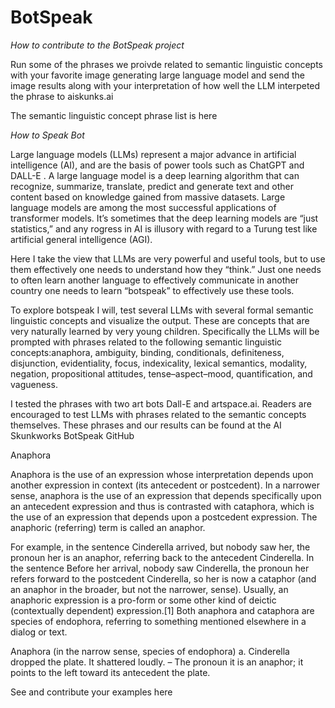 # BotSpeak

*How to contribute to the BotSpeak project*

Run some of the phrases we proivde related to semantic linguistic concepts with your favorite image generating large language model and send the image results along with your interpretation of how well the LLM interpeted the phrase to ai<at>skunks.ai  

The semantic linguistic concept phrase list is here 

*How to Speak Bot*  

Large language models (LLMs) represent a major advance in artificial intelligence (AI), and are the basis of power tools such as ChatGPT and DALL-E . A large language model is a deep learning algorithm that can recognize, summarize, translate, predict and generate text and other content based on knowledge gained from massive datasets. Large language models are among the most successful applications of transformer models. It’s sometimes that the deep learning models are “just statistics,” and any rogress in AI is illusory with regard to a Turung test like artificial general intelligence (AGI). 

Here I take the view that LLMs are very powerful and useful tools, but to use them effectively one needs to understand how they “think.” Just one needs to often learn another language to effectively communicate in another country one needs to learn “botspeak” to effectively use these tools. 

To explore botspeak I will, test several LLMs with several formal semantic linguistic concepts and visualize the output. These are concepts that are very naturally learned by very young children.  Specifically the LLMs will be prompted with phrases related to the following semantic linguistic concepts:anaphora, ambiguity, binding, conditionals, definiteness, disjunction, evidentiality, focus, indexicality, lexical semantics, modality, negation, propositional attitudes, tense–aspect–mood, quantification, and vagueness.

I tested the phrases with two art bots Dall-E and artspace.ai. Readers are encouraged to test LLMs with phrases related to the semantic concepts themselves. These phrases and our results can be found at the AI Skunkworks BotSpeak GitHub  


Anaphora

Anaphora is the use of an expression whose interpretation depends upon another expression in context (its antecedent or postcedent). In a narrower sense, anaphora is the use of an expression that depends specifically upon an antecedent expression and thus is contrasted with cataphora, which is the use of an expression that depends upon a postcedent expression. The anaphoric (referring) term is called an anaphor. 

For example, in the sentence Cinderella arrived, but nobody saw her, the pronoun her is an anaphor, referring back to the antecedent Cinderella. In the sentence Before her arrival, nobody saw Cinderella, the pronoun her refers forward to the postcedent Cinderella, so her is now a cataphor (and an anaphor in the broader, but not the narrower, sense). Usually, an anaphoric expression is a pro-form or some other kind of deictic (contextually dependent) expression.[1] Both anaphora and cataphora are species of endophora, referring to something mentioned elsewhere in a dialog or text.


Anaphora (in the narrow sense, species of endophora)
a. Cinderella dropped the plate. It shattered loudly. – The pronoun it is an anaphor; it points to the left toward its antecedent the plate.

See and contribute your examples here  


